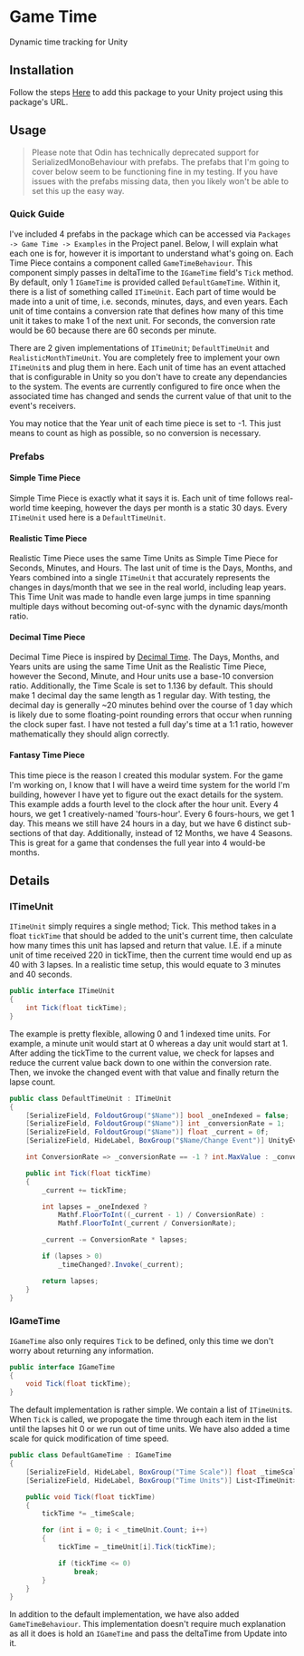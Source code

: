 # Game Time

Dynamic time tracking for Unity

## Installation
Follow the steps [Here](https://github.com/FedoraDevStudios/Installation-Unity) to add this package to your Unity project using this package's URL.

## Usage
> Please note that Odin has technically deprecated support for SerializedMonoBehaviour with prefabs. The prefabs that I'm going to cover below seem to be functioning fine in my testing. If you have issues with the prefabs missing data, then you likely won't be able to set this up the easy way.

### Quick Guide
I've included 4 prefabs in the package which can be accessed via `Packages -> Game Time -> Examples` in the Project panel. Below, I will explain what each one is for, however it is important to understand what's going on. Each Time Piece contains a component called `GameTimeBehaviour`. This component simply passes in deltaTime to the `IGameTime` field's `Tick` method. By default, only 1 `IGameTime` is provided called `DefaultGameTime`. Within it, there is a list of something called `ITimeUnit`. Each part of time would be made into a unit of time, i.e. seconds, minutes, days, and even years. Each unit of time contains a conversion rate that defines how many of this time unit it takes to make 1 of the next unit. For seconds, the conversion rate would be 60 because there are 60 seconds per minute.

There are 2 given implementations of `ITimeUnit`; `DefaultTimeUnit` and `RealisticMonthTimeUnit`. You are completely free to implement your own `ITimeUnit`s and plug them in here. Each unit of time has an event attached that is configurable in Unity so you don't have to create any dependancies to the system. The events are currently configured to fire once when the associated time has changed and sends the current value of that unit to the event's receivers.

You may notice that the Year unit of each time piece is set to -1. This just means to count as high as possible, so no conversion is necessary.

### Prefabs
#### Simple Time Piece
Simple Time Piece is exactly what it says it is. Each unit of time follows real-world time keeping, however the days per month is a static 30 days. Every `ITimeUnit` used here is a `DefaultTimeUnit`.

#### Realistic Time Piece
Realistic Time Piece uses the same Time Units as Simple Time Piece for Seconds, Minutes, and Hours. The last unit of time is the Days, Months, and Years combined into a single `ITimeUnit` that accurately represents the changes in days/month that we see in the real world, including leap years. This Time Unit was made to handle even large jumps in time spanning multiple days without becoming out-of-sync with the dynamic days/month ratio.

#### Decimal Time Piece
Decimal Time Piece is inspired by [Decimal Time](https://en.wikipedia.org/wiki/Decimal_time). The Days, Months, and Years units are using the same Time Unit as the Realistic Time Piece, however the Second, Minute, and Hour units use a base-10 conversion ratio. Additionally, the Time Scale is set to 1.136 by default. This should make 1 decimal day the same length as 1 regular day. With testing, the decimal day is generally ~20 minutes behind over the course of 1 day which is likely due to some floating-point rounding errors that occur when running the clock super fast. I have not tested a full day's time at a 1:1 ratio, however mathematically they should align correctly.

#### Fantasy Time Piece
This time piece is the reason I created this modular system. For the game I'm working on, I know that I will have a weird time system for the world I'm building, however I have yet to figure out the exact details for the system. This example adds a fourth level to the clock after the hour unit. Every 4 hours, we get 1 creatively-named 'fours-hour'. Every 6 fours-hours, we get 1 day. This means we still have 24 hours in a day, but we have 6 distinct sub-sections of that day. Additionally, instead of 12 Months, we have 4 Seasons. This is great for a game that condenses the full year into 4 would-be months.

## Details
### ITimeUnit
`ITimeUnit` simply requires a single method; Tick. This method takes in a float `tickTime` that should be added to the unit's current time, then calculate how many times this unit has lapsed and return that value. I.E. if a minute unit of time received 220 in tickTime, then the current time would end up as 40 with 3 lapses. In a realistic time setup, this would equate to 3 minutes and 40 seconds.

```C#
public interface ITimeUnit
{
	int Tick(float tickTime);
}
```

The example is pretty flexible, allowing 0 and 1 indexed time units. For example, a minute unit would start at 0 whereas a day unit would start at 1. After adding the tickTime to the current value, we check for lapses and reduce the current value back down to one within the conversion rate. Then, we invoke the changed event with that value and finally return the lapse count.

```C#
public class DefaultTimeUnit : ITimeUnit
{
	[SerializeField, FoldoutGroup("$Name")] bool _oneIndexed = false;
	[SerializeField, FoldoutGroup("$Name")] int _conversionRate = 1;
	[SerializeField, FoldoutGroup("$Name")] float _current = 0f;
	[SerializeField, HideLabel, BoxGroup("$Name/Change Event")] UnityEvent<float> _timeChanged = new UnityEvent<float>();

	int ConversionRate => _conversionRate == -1 ? int.MaxValue : _conversionRate;

	public int Tick(float tickTime)
	{
		_current += tickTime;

		int lapses = _oneIndexed ?
			Mathf.FloorToInt((_current - 1) / ConversionRate) :
			Mathf.FloorToInt(_current / ConversionRate);

		_current -= ConversionRate * lapses;

		if (lapses > 0)
			_timeChanged?.Invoke(_current);

		return lapses;
	}
}
```

### IGameTime
`IGameTime` also only requires `Tick` to be defined, only this time we don't worry about returning any information.

```C#
public interface IGameTime
{
	void Tick(float tickTime);
}
```

The default implementation is rather simple. We contain a list of `ITimeUnit`s. When `Tick` is called, we propogate the time through each item in the list until the lapses hit 0 or we run out of time units. We have also added a time scale for quick modification of time speed.

```C#
public class DefaultGameTime : IGameTime
{
	[SerializeField, HideLabel, BoxGroup("Time Scale")] float _timeScale;
	[SerializeField, HideLabel, BoxGroup("Time Units")] List<ITimeUnit> _timeUnit;

	public void Tick(float tickTime)
	{
		tickTime *= _timeScale;

		for (int i = 0; i < _timeUnit.Count; i++)
		{
			tickTime = _timeUnit[i].Tick(tickTime);

			if (tickTime <= 0)
				break;
		}
	}
}
```

In addition to the default implementation, we have also added `GameTimeBehaviour`. This implementation doesn't require much explanation as all it does is hold an `IGameTime` and pass the deltaTime from Update into it.